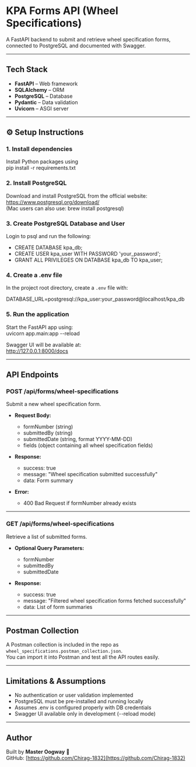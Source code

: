 #  KPA Forms API (Wheel Specifications)

A FastAPI backend to submit and retrieve wheel specification forms, connected to PostgreSQL and documented with Swagger.

---

##  Tech Stack

- **FastAPI** – Web framework  
- **SQLAlchemy** – ORM  
- **PostgreSQL** – Database  
- **Pydantic** – Data validation  
- **Uvicorn** – ASGI server  

---

## ⚙️ Setup Instructions

### 1. Install dependencies  
Install Python packages using  
pip install -r requirements.txt

### 2. Install PostgreSQL  
Download and install PostgreSQL from the official website:  
https://www.postgresql.org/download/  
(Mac users can also use: brew install postgresql)

### 3. Create PostgreSQL Database and User  
Login to psql and run the following:

- CREATE DATABASE kpa_db;
- CREATE USER kpa_user WITH PASSWORD 'your_password';
- GRANT ALL PRIVILEGES ON DATABASE kpa_db TO kpa_user;

### 4. Create a .env file  
In the project root directory, create a `.env` file with:

DATABASE_URL=postgresql://kpa_user:your_password@localhost/kpa_db

### 5. Run the application  
Start the FastAPI app using:  
uvicorn app.main:app --reload

Swagger UI will be available at:  
http://127.0.0.1:8000/docs

---

##  API Endpoints

###  POST /api/forms/wheel-specifications  
Submit a new wheel specification form.

- **Request Body:**
  - formNumber (string)
  - submittedBy (string)
  - submittedDate (string, format YYYY-MM-DD)
  - fields (object containing all wheel specification fields)

- **Response:**  
  - success: true  
  - message: "Wheel specification submitted successfully"  
  - data: Form summary

- **Error:**  
  - 400 Bad Request if formNumber already exists

---

###  GET /api/forms/wheel-specifications  
Retrieve a list of submitted forms.

- **Optional Query Parameters:**
  - formNumber
  - submittedBy
  - submittedDate

- **Response:**  
  - success: true  
  - message: "Filtered wheel specification forms fetched successfully"  
  - data: List of form summaries

---

##  Postman Collection

A Postman collection is included in the repo as `wheel_specifications.postman_collection.json`.  
You can import it into Postman and test all the API routes easily.

---

##  Limitations & Assumptions

- No authentication or user validation implemented  
- PostgreSQL must be pre-installed and running locally  
- Assumes .env is configured properly with DB credentials  
- Swagger UI available only in development (--reload mode)

---

##  Author

Built by **Master Oogway** 🐢  
GitHub: [https://github.com/Chirag-1832](https://github.com/Chirag-1832)
